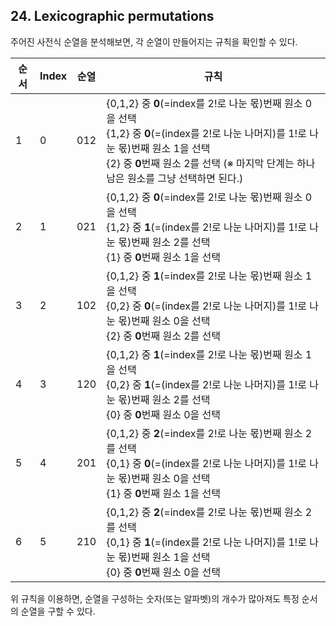 ## 24. Lexicographic permutations

주어진 사전식 순열을 분석해보면, 각 순열이 만들어지는 규칙을 확인할 수 있다.

순서 | Index | 순열 | 규칙
--- | --- | --- | ---
1 | 0 | 012 | {0,1,2} 중 **0**(=index를 2!로 나눈 몫)번째 원소 0을 선택<br>{1,2} 중 **0**(=(index를 2!로 나눈 나머지)를 1!로 나눈 몫)번째 원소 1을 선택<br>{2} 중 **0**번째 원소 2를 선택 (&#x203B; 마지막 단계는 하나 남은 원소를 그냥 선택하면 된다.)
2 | 1 | 021 | {0,1,2} 중 **0**(=index를 2!로 나눈 몫)번째 원소 0을 선택<br>{1,2} 중 **1**(=(index를 2!로 나눈 나머지)를 1!로 나눈 몫)번째 원소 2를 선택<br>{1} 중 **0**번째 원소 1을 선택
3 | 2 | 102 | {0,1,2} 중 **1**(=index를 2!로 나눈 몫)번째 원소 1을 선택<br>{0,2} 중 **0**(=(index를 2!로 나눈 나머지)를 1!로 나눈 몫)번째 원소 0을 선택<br>{2} 중 **0**번째 원소 2를 선택
4 | 3 | 120 | {0,1,2} 중 **1**(=index를 2!로 나눈 몫)번째 원소 1을 선택<br>{0,2} 중 **1**(=(index를 2!로 나눈 나머지)를 1!로 나눈 몫)번째 원소 2를 선택<br>{0} 중 **0**번째 원소 0을 선택
5 | 4 | 201 | {0,1,2} 중 **2**(=index를 2!로 나눈 몫)번째 원소 2를 선택<br>{0,1} 중 **0**(=(index를 2!로 나눈 나머지)를 1!로 나눈 몫)번째 원소 0을 선택<br>{1} 중 **0**번째 원소 1을 선택
6 | 5 | 210 | {0,1,2} 중 **2**(=index를 2!로 나눈 몫)번째 원소 2를 선택<br>{0,1} 중 **1**(=(index를 2!로 나눈 나머지)를 1!로 나눈 몫)번째 원소 1을 선택<br>{0} 중 **0**번째 원소 0을 선택

위 규칙을 이용하면, 순열을 구성하는 숫자(또는 알파벳)의 개수가 많아져도 특정 순서의 순열을 구할 수 있다.
